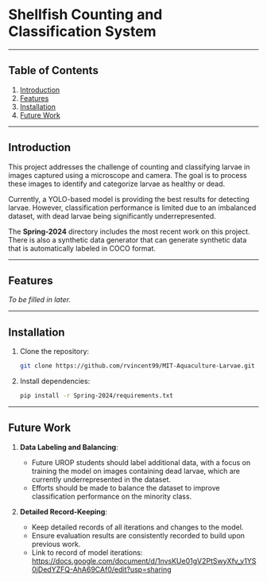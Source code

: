 # Shellfish Counting and Classification System

---

## Table of Contents
1. [Introduction](#introduction)
2. [Features](#features)
3. [Installation](#installation)
4. [Future Work](#future-work)

---

## Introduction
This project addresses the challenge of counting and classifying larvae in images captured using a microscope and camera. The goal is to process these images to identify and categorize larvae as healthy or dead.

Currently, a YOLO-based model is providing the best results for detecting larvae. However, classification performance is limited due to an imbalanced dataset, with dead larvae being significantly underrepresented.

The **Spring-2024** directory includes the most recent work on this project. There is also a synthetic data generator that can generate synthetic data that is automatically labeled in COCO format. 

---

## Features
*To be filled in later.*

---

## Installation
1. Clone the repository:
    ```bash
    git clone https://github.com/rvincent99/MIT-Aquaculture-Larvae.git
    ```

2. Install dependencies:
    ```bash
    pip install -r Spring-2024/requirements.txt
    ```

---

## Future Work
1. **Data Labeling and Balancing**:
    - Future UROP students should label additional data, with a focus on training the model on images containing dead larvae, which are currently underrepresented in the dataset.
    - Efforts should be made to balance the dataset to improve classification performance on the minority class.

2. **Detailed Record-Keeping**:
    - Keep detailed records of all iterations and changes to the model.
    - Ensure evaluation results are consistently recorded to build upon previous work.
    - Link to record of model iterations: https://docs.google.com/document/d/1nvsKUe01gV2PtSwyXfv_y1YS0jDedYZFQ-AhA69CAf0/edit?usp=sharing

